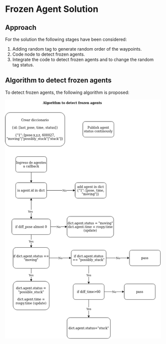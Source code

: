 # Frozen Agent Solution

## Approach

For the solution the following stages have been considered:

1. Adding random tag to generate random order of the waypoints.
2. Code node to detect frozen agents.
3. Integrate the code to detect frozen agents and to change the random tag status.

## Algorithm to detect frozen agents

To detect frozen agents, the following algorithm is proposed:

![frozen agent detection algorithm](./images/frozen_agent_algo.png)
